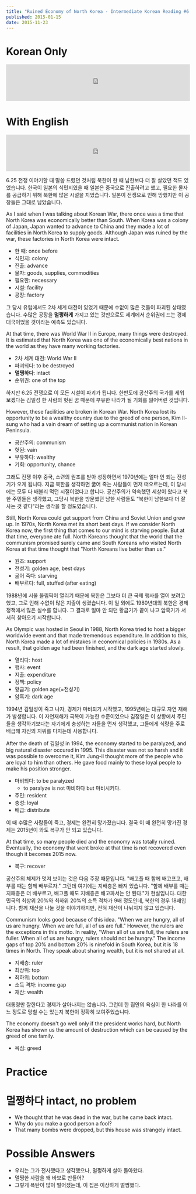 ```yaml
---
title: "Ruined Economy of North Korea - Intermediate Korean Reading #6 Part 6"
published: 2015-01-15
date: 2015-11-23
---
```


#  Korean Only

<iframe id="audio_iframe" src="https://www.podbean.com/media/player/audio/postId/5449402/url/http%253A%252F%252Fwiseinit.podbean.com%252Fe%252Fruined-economy-of-north-korea-korean-only%252F/initByJs/1/auto/1?skin=5" width="100%" height="100" frameborder="0" scrolling="no"></iframe>

#  With English

<iframe id="audio_iframe" src="https://www.podbean.com/media/player/audio/postId/5449405?url=http%3A%2F%2Fwiseinit.podbean.com%2Fe%2Fruined-economy-of-north-korea%2F&amp;skin=5&amp;postId=5449405&amp;download=0&amp;share=1&amp;fonts=Helvetica&amp;auto=0" width="100%" height="100" frameborder="0" scrolling="no" data-name="pb-iframe-player"></iframe>

6.25 전쟁 이야기할 때 말씀 드렸던 것처럼 북한이 한 때 남한보다 더 잘 살았던 적도 있었습니다. 한국이 일본의 식민지였을 때 일본은 중국으로 진출하려고 했고, 필요한 물자를 공급하기 위해 북한에 많은 시설을 지었습니다. 일본이 전쟁으로 인해 망했지만 이 공장들은 그대로 남았습니다.

As I said when I was talking about Korean War, there once was a time that North Korea was economically better than South. When Korea was a colony of Japan, Japan wanted to advance to China and they made a lot of facilities in North Korea to supply goods. Although Japan was ruined by the war, these factories in North Korea were intact.

* 한 때: once before
* 식민지: colony
* 진출: advance
* 물자: goods, supplies, commodities
* 필요한: necessary
* 시설: facility
* 공장: factory

그 당시 유럽에서도 2차 세계 대전이 있었기 때문에 수없이 많은 것들이 파괴된 상태였습니다. 수많은 공장을 <span style="color: # ff0000;"><strong>멀쩡하게</strong></span> 가지고 있는 것만으로도 세계에서 순위권에 드는 경제 대국이었을 것이라는 예측도 있습니다.

At that time, there was World War II in Europe, many things were destroyed. It is estimated that North Korea was one of the economically best nations in the world as they have many working factories.

* 2차 세계 대전: World War II
* 파괴되다: to be destroyed
* <span style="color: # ff0000;"><strong>멀쩡하다</strong></span>: intact
* 순위권: one of the top

하지만 6.25 전쟁으로 이 모든 시설이 파괴가 됩니다. 한반도에 공산주의 국가를 세워 보겠다는 김일성 한 사람의 헛된 꿈 때문에 부유한 나라가 될 기회를 잃어버린 것입니다.

However, these facilities are broken in Korean War. North Korea lost its opportunity to be a wealthy country due to the greed of one person, Kim Il-sung who had a vain dream of setting up a communist nation in Korean Peninsula.

* 공산주의: communism
* 헛된: vain
* 부유하다: wealthy
* 기회: opportunity, chance

그래도 전쟁 이후 중국, 소련의 원조를 받아 성장하면서 1970년에는 얼마 안 되는 전성기가 오게 됩니다. 지금 북한을 생각하면 굶어 죽는 사람들이 먼저 떠오르는데, 이 당시에는 모두 다 배불리 먹던 시절이었다고 합니다. 공산주의가 약속했던 세상이 왔다고 북한 주민들은 생각했고, 그당시 북한을 방문했던 남한 사람들도 "북한이 남한보다 더 잘 사는 것 같다"라는 생각을 할 정도였습니다.

Still, North Korea could get support from China and Soviet Union and grew up. In 1970s, North Korea met its short best days. If we consider North Korea now, the first thing that comes to our mind is starving people. But at that time, everyone ate full. North Koreans thought that the world that the communism promised surely came and South Koreans who visited North Korea at that time thought that "North Koreans live better than us."

* 원조: support
* 전성기: golden age, best days
* 굶어 죽다: starving
* 배부르다: full, stuffed (after eating)

1988년에 서울 올림픽이 열리기 때문에 북한은 그보다 더 큰 국제 행사를 열어 보려고 했고, 그로 인해 수없이 많은 지출이 생겼습니다. 이 일 외에도 1980년대의 북한은 경제 정책에서 많은 실수를 합니다. 그 결과로 얼마 안 되던 황금기가 끝이 나고 암흑기가 서서히 찾아오기 시작합니다.

As Olympic was hosted in Seoul in 1988, North Korea tried to host a bigger worldwide event and that made tremendous expenditure. In addition to this, North Korea made a lot of mistakes in economical policies in 1980s. As a result, that golden age had been finished, and the dark age started slowly.

* 열리다: host
* 행사: event
* 지출: expenditure
* 정책: policy
* 황금기: golden age(=전성기)
* 암흑기: dark age

1994년 김일성이 죽고 나자, 경제가 마비되기 시작했고, 1995년에는 대규모 자연 재해가 발생합니다. 이 자연재해가 극복이 가능한 수준이었으나 김정일은 이 상황에서 주민들을 생각하기보다는 자기에게 충성하는 자들을 먼저 생각했고, 그들에게 식량을 주로 배급해 자신의 지위를 다지는데 사용합니다.

After the death of 김일성 in 1994, the economy started to be paralyzed, and big natural disaster occured in 1995. This disaster was not so harsh and it was possible to overcome it, Kim Jung-il thought more of the people who are loyal to him than others. He gave food mainly to these loyal people to make his position stronger.

* 마비되다: to be paralyzed
	* to paralyze is not 마비하다 but 마비시키다.
* 주민: resident
* 충성: loyal
* 배급: distribute

이 때 수많은 사람들이 죽고, 경제는 완전히 망가졌습니다. 결국 이 때 완전히 망가진 경제는 2015년이 와도 복구가 안 되고 있습니다.

At that time, so many people died and the enonomy was totally ruined. Eventually, the economy that went broke at that time is not recovered even though it becomes 2015 now.

* 복구: recover

공산주의 체제가 멋져 보이는 것은 다음 주장 때문입니다. "배고플 때 함께 배고프고, 배부를 때는 함께 배부르자." 그런데 여기에는 지배층은 빠져 있습니다. "함께 배부를 때는 지패층은 더 배부르고, 배고플 때도 지배층은 배고파서는 안 된다."가 현실입니다. 대한민국의 최상위 20%와 최하위 20%의 소득 격차가 9배 정도인데, 북한의 경우 18배입니다. 함께 재산을 나눌 것을 이야기하지만, 전혀 재산이 나눠지지 않고 있습니다.

Communism looks good because of this idea. "When we are hungry, all of us are hungry. When we are full, all of us are full." However, the rulers are the exceptions in this motto. In reality, "When all of us are full, the rulers are fuller. When all of us are hungry, rulers should not be hungry." The income gaps of top 20% and bottom 20% is ninefold in South Korea, but it is 18 times in North. They speak about sharing wealth, but it is not shared at all.

* 지배층: ruler
* 최상위: top
* 최하위: bottom
* 소득 격차: income gap
* 재산: wealth

대통령만 잘한다고 경제가 살아나지는 않습니다. 그런데 한 집안의 욕심이 한 나라를 어느 정도로 망칠 수는 있는지 북한이 정확히 보여주었습니다.

The economy doesn't go well only if the president works hard, but North Korea has shown us the amount of destruction which can be caused by the greed of one family.

* 욕심: greed


#  Practice


#  멀쩡하다 intact, no problem


* We thought that he was dead in the war, but he came back intact.
* Why do you make a good person a fool?
* That many bombs were dropped, but this house was strangely intact.


#  Possible Answers


* 우리는 그가 전사했다고 생각했으나, 멀쩡하게 살아 돌아왔다.
* 멀쩡한 사람을 왜 바보로 만들어?
* 그렇게 폭탄이 많이 떨어졌는데, 이 집은 이상하게 멀쩡했다.
